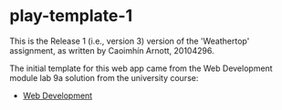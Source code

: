 # play-template-1

This is the Release 1 (i.e., version 3) version of the 'Weathertop' assignment, as written by Caoimhín Arnott, 20104296.  

The initial template for this web app came from the Web Development module lab 9a solution from the university course:

- [Web Development](https://reader.tutors.dev/course/wit-hdip-comp-sci-2023-web-dev-1)

